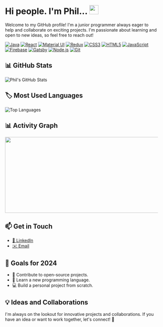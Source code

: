 # Hi people. I'm Phil... <img src="https://raw.githubusercontent.com/MartinHeinz/MartinHeinz/master/wave.gif" width="30px">

Welcome to my GitHub profile! I'm a junior programmer always eager to help and collaborate on exciting projects. I'm passionate about learning and open to new ideas, so feel free to reach out!

[![Java](https://img.shields.io/badge/Java-ED8B00?style=for-the-badge&logo=java&logoColor=white)]()
[![React](https://img.shields.io/badge/React-61DAFB?style=for-the-badge&logo=react&logoColor=white)]()
[![Material UI](https://img.shields.io/badge/Material_UI-0081CB?style=for-the-badge&logo=material-ui&logoColor=white)]()
[![Redux](https://img.shields.io/badge/Redux-764ABC?style=for-the-badge&logo=redux&logoColor=white)]()
[![CSS3](https://img.shields.io/badge/CSS3-1572B6?style=for-the-badge&logo=css3&logoColor=white)]()
[![HTML5](https://img.shields.io/badge/HTML5-E34F26?style=for-the-badge&logo=html5&logoColor=white)]()
[![JavaScript](https://img.shields.io/badge/JavaScript-F7DF1E?style=for-the-badge&logo=javascript&logoColor=black)]()
[![Firebase](https://img.shields.io/badge/Firebase-FFCA28?style=for-the-badge&logo=firebase&logoColor=black)]()
[![Gatsby](https://img.shields.io/badge/Gatsby-663399?style=for-the-badge&logo=gatsby&logoColor=white)]()
[![Node.js](https://img.shields.io/badge/Node.js-43853D?style=for-the-badge&logo=node.js&logoColor=white)]()
[![Git](https://img.shields.io/badge/Git-F05032?style=for-the-badge&logo=git&logoColor=white)]()

## 📊 GitHub Stats

![Phil's GitHub Stats](https://github-readme-stats.vercel.app/api?username=filippaskalev&show_icons=true&theme=radical)

## 🏷️ Most Used Languages

![Top Languages](https://github-readme-stats.vercel.app/api/top-langs/?username=filippaskalev&layout=compact&theme=radical)

## 📊 Activity Graph

<a>
<img height=250 width=800 align="center" src="https://github-readme-activity-graph.vercel.app/graph?username=FilipPaskalev" />
</a>

<!-- ## 🌟 Featured Projects

- [🌐 Project 1](https://github.com/filippaskalev/project-1): Brief description of the project.
- [📱 Project 2](https://github.com/filippaskalev/project-2): Brief description of the project. -->

<!-- ## 📚 Blog Posts

- [📝 Title of Blog Post 1](https://your-blog-link-1): Brief description or excerpt from the post.
- [📝 Title of Blog Post 2](https://your-blog-link-2): Brief description or excerpt from the post. -->

## 📫 Get in Touch

- [💼 LinkedIn](https://www.linkedin.com/in/paskalevfilip/)
- [✉️ Email](mailto:paskalevfilip@gmail.com)

## 🎯 Goals for 2024

- 🚀 Contribute to open-source projects.
- 🌱 Learn a new programming language.
- 💻 Build a personal project from scratch.

## 💡 Ideas and Collaborations

I'm always on the lookout for innovative projects and collaborations. If you have an idea or want to work together, let's connect! 🤝
